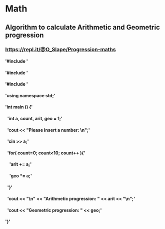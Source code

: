 # Math

## Algorithm to calculate Arithmetic and Geometric progression
### https://repl.it/@O_Slape/Progression-maths 
#### '#include <iostream>'
#### '#include <cstdlib>'
#### '#include <ctime>'
#### 'using namespace std;'
#### 'int main () {'
#### &nbsp; 'int a, count, arit, geo = 1;'
#### &nbsp; 'cout << "Please insert a number: \n";'
#### &nbsp; 'cin >> a;'
#### &nbsp; 'for( count=0; count<10; count++ ){'
#### &nbsp; &nbsp; 'arit += a;'
#### &nbsp; &nbsp; 'geo *= a;'
#### &nbsp; '}'
#### &nbsp; 'cout << "\n" << "Arithmetic progression: " << arit << "\n";'
#### &nbsp; 'cout << "Geometric progression: " << geo;'
#### '}'
